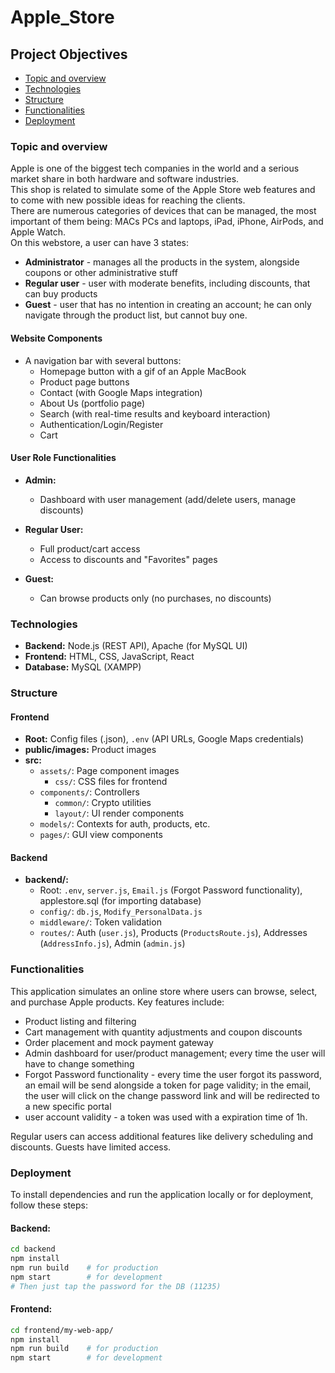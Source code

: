 # Apple_Store

## Project Objectives

- [Topic and overview](#topic-and-overview)
- [Technologies](#technologies)
- [Structure](#structure)
- [Functionalities](#functionalities)
- [Deployment](#deployment)
<!-- - [Reference](#reference) -->

### Topic and overview

Apple is one of the biggest tech companies in the world and a serious market share in both hardware and software industries.  
This shop is related to simulate some of the Apple Store web features and to come with new possible ideas for reaching the clients.  
There are numerous categories of devices that can be managed, the most important of them being: MACs PCs and laptops, iPad, iPhone, AirPods, and Apple Watch.  
On this webstore, a user can have 3 states:

- **Administrator** - manages all the products in the system, alongside coupons or other administrative stuff
- **Regular user** - user with moderate benefits, including discounts, that can buy products
- **Guest** - user that has no intention in creating an account; he can only navigate through the product list, but cannot buy one.

#### Website Components

- A navigation bar with several buttons:
  - Homepage button with a gif of an Apple MacBook
  - Product page buttons
  - Contact (with Google Maps integration)
  - About Us (portfolio page)
  - Search (with real-time results and keyboard interaction)
  - Authentication/Login/Register
  - Cart

#### User Role Functionalities

- **Admin:**

  - Dashboard with user management (add/delete users, manage discounts)

- **Regular User:**

  - Full product/cart access
  - Access to discounts and "Favorites" pages

- **Guest:**
  - Can browse products only (no purchases, no discounts)

### Technologies

- **Backend:** Node.js (REST API), Apache (for MySQL UI)
- **Frontend:** HTML, CSS, JavaScript, React
- **Database:** MySQL (XAMPP)

### Structure

#### Frontend

- **Root:** Config files (.json), `.env` (API URLs, Google Maps credentials)
- **public/images:** Product images
- **src:**
  - `assets/`: Page component images
    - `css/`: CSS files for frontend
  - `components/`: Controllers
    - `common/`: Crypto utilities
    - `layout/`: UI render components
  - `models/`: Contexts for auth, products, etc.
  - `pages/`: GUI view components

#### Backend

- **backend/:**
  - Root: `.env`, `server.js`, `Email.js` (Forgot Password functionality), applestore.sql (for importing database)
  - `config/`: `db.js`, `Modify_PersonalData.js`
  - `middleware/`: Token validation
  - `routes/`: Auth (`user.js`), Products (`ProductsRoute.js`), Addresses (`AddressInfo.js`), Admin (`admin.js`)

### Functionalities

This application simulates an online store where users can browse, select, and purchase Apple products. Key features include:

- Product listing and filtering
- Cart management with quantity adjustments and coupon discounts
- Order placement and mock payment gateway
- Admin dashboard for user/product management; every time the user will have to change something
- Forgot Password functionality - every time the user forgot its password, an email will be send alongside a token for
  page validity; in the email, the user will click on the change password link and will be redirected to a new specific portal
- user account validity - a token was used with a expiration time of 1h.

Regular users can access additional features like delivery scheduling and discounts. Guests have limited access.

### Deployment

To install dependencies and run the application locally or for deployment, follow these steps:

#### Backend:

```bash
cd backend
npm install
npm run build    # for production
npm start        # for development
# Then just tap the password for the DB (11235)
```

#### Frontend:

```bash
cd frontend/my-web-app/
npm install
npm run build    # for production
npm start        # for development
```
